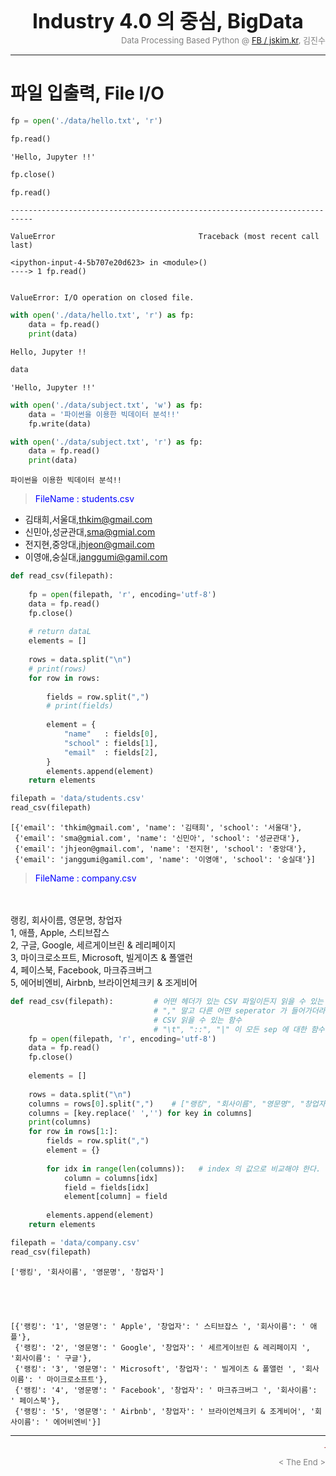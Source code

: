 
<center>
<b><font size=6>Industry 4.0 의 중심, BigData</font></b>
</center>

<div align='right'><font size=2 color='gray'>Data Processing Based Python @ <font color='blue'><a href='https://www.facebook.com/jskim.kr'>FB / jskim.kr</a></font>, 김진수</font></div>
<hr>

# 파일 입출력, File I/O


```python
fp = open('./data/hello.txt', 'r')
```


```python
fp.read()
```




    'Hello, Jupyter !!'




```python
fp.close()
```


```python
fp.read()
```


    ---------------------------------------------------------------------------

    ValueError                                Traceback (most recent call last)

    <ipython-input-4-5b707e20d623> in <module>()
    ----> 1 fp.read()
    

    ValueError: I/O operation on closed file.



```python
with open('./data/hello.txt', 'r') as fp:
    data = fp.read()
    print(data)
```

    Hello, Jupyter !!



```python
data
```




    'Hello, Jupyter !!'




```python
with open('./data/subject.txt', 'w') as fp:
    data = '파이썬을 이용한 빅데이터 분석!!'
    fp.write(data)
```


```python
with open('./data/subject.txt', 'r') as fp:
    data = fp.read()
    print(data)
```

    파이썬을 이용한 빅데이터 분석!!

<!--
# students.csv
김태희,서울대,thkim@gmail.com
신민아,성균관대,sma@gmial.com
전지현,중앙대,jhjeon@gmail.com
이영애,숭실대,janggumi@gamil.com
//-->
> <font color='blue'>FileName : students.csv</font>
- 김태희,서울대,thkim@gmail.com
- 신민아,성균관대,sma@gmial.com
- 전지현,중앙대,jhjeon@gmail.com
- 이영애,숭실대,janggumi@gamil.com


```python
def read_csv(filepath):
    
    fp = open(filepath, 'r', encoding='utf-8')
    data = fp.read()
    fp.close()
    
    # return dataL
    elements = []
    
    rows = data.split("\n")
    # print(rows)
    for row in rows:        
        
        fields = row.split(",")
        # print(fields)
        
        element = {   
            "name"   : fields[0],
            "school" : fields[1],
            "email"  : fields[2],
        }
        elements.append(element)
    return elements
```


```python
filepath = 'data/students.csv'
read_csv(filepath)
```




    [{'email': 'thkim@gmail.com', 'name': '김태희', 'school': '서울대'},
     {'email': 'sma@gmial.com', 'name': '신민아', 'school': '성균관대'},
     {'email': 'jhjeon@gmail.com', 'name': '전지현', 'school': '중앙대'},
     {'email': 'janggumi@gamil.com', 'name': '이영애', 'school': '숭실대'}]


<!--
# company.csv
랭킹, 회사이름, 영문명, 창업자
1, 애플, Apple, 스티브잡스
2, 구글, Google, 세르게이브린 & 레리페이지
3, 마이크로소프트, Microsoft, 빌게이츠 & 폴앨런
4, 페이스북, Facebook, 마크쥬크버그
5, 에어비엔비, Airbnb, 브라이언체크키 & 조게비어
//-->
> <font color='blue'>FileName : company.csv</font>
<br>
<br> 랭킹, 회사이름, 영문명, 창업자
<br> 1, 애플, Apple, 스티브잡스
<br> 2, 구글, Google, 세르게이브린 & 레리페이지
<br> 3, 마이크로소프트, Microsoft, 빌게이츠 & 폴앨런
<br> 4, 페이스북, Facebook, 마크쥬크버그
<br> 5, 에어비엔비, Airbnb, 브라이언체크키 & 조게비어


```python
def read_csv(filepath):         # 어떤 헤더가 있는 CSV 파일이든지 읽을 수 있는 함수
                                # "," 말고 다른 어떤 seperator 가 들어가더라도, 
                                # CSV 읽을 수 있는 함수
                                # "\t", "::", "|" 이 모든 sep 에 대한 함수!
    fp = open(filepath, 'r', encoding='utf-8')
    data = fp.read()
    fp.close()
    
    elements = []
    
    rows = data.split("\n")
    columns = rows[0].split(",")    # ["랭킹", "회사이름", "영문명", "창업자"]
    columns = [key.replace(' ','') for key in columns]
    print(columns)
    for row in rows[1:]:
        fields = row.split(",")
        element = {}
        
        for idx in range(len(columns)):   # index 의 값으로 비교해야 한다.
            column = columns[idx]
            field = fields[idx]
            element[column] = field
        
        elements.append(element)
    return elements
```


```python
filepath = 'data/company.csv'
read_csv(filepath)
```

    ['랭킹', '회사이름', '영문명', '창업자']





    [{'랭킹': '1', '영문명': ' Apple', '창업자': ' 스티브잡스 ', '회사이름': ' 애플'},
     {'랭킹': '2', '영문명': ' Google', '창업자': ' 세르게이브린 & 레리페이지 ', '회사이름': ' 구글'},
     {'랭킹': '3', '영문명': ' Microsoft', '창업자': ' 빌게이츠 & 폴앨런 ', '회사이름': ' 마이크로소프트'},
     {'랭킹': '4', '영문명': ' Facebook', '창업자': ' 마크쥬크버그 ', '회사이름': ' 페이스북'},
     {'랭킹': '5', '영문명': ' Airbnb', '창업자': ' 브라이언체크키 & 조게비어', '회사이름': ' 에어비엔비'}]



<hr>
<marquee><font size=3 color='brown'>The BigpyCraft find the information to design valuable society with Technology & Craft.</font></marquee>
<div align='right'><font size=2 color='gray'> &lt; The End &gt; </font></div>
